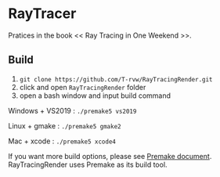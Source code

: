 # RayTracer

Pratices in the book << Ray Tracing in One Weekend >>.

## Build

1. `git clone https://github.com/T-rvw/RayTracingRender.git`
2. click and open `RayTracingRender` folder
3. open a bash window and input build command

Windows + VS2019 : `./premake5 vs2019`

Linux + gmake : `./premake5 gmake2`

Mac + xcode : `./premake5 xcode4`

If you want more build options, please see [Premake document](https://premake.github.io/docs/Using-Premake). RayTracingRender uses Premake as its build tool.